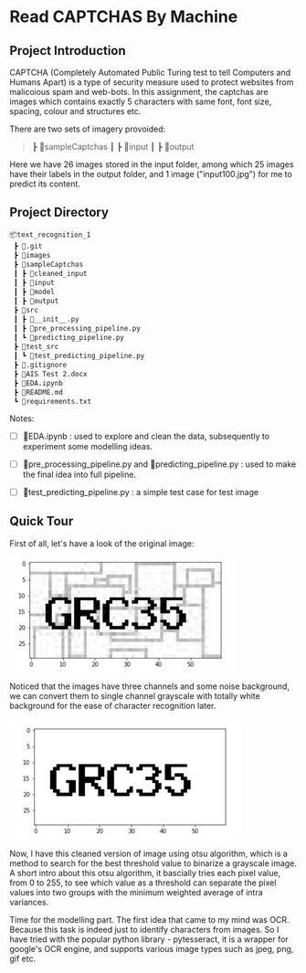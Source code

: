 # Read CAPTCHAS By Machine



## Project Introduction

CAPTCHA (Completely Automated Public Turing test to tell Computers and Humans Apart) is a type of security measure used to protect websites from malicoious spam and web-bots. In this assignment, the captchas are images which contains exactly 5 characters with same font, font size, spacing, colour and structures etc. 

There are two sets of imagery provoided: 

>  ┣ 📂sampleCaptchas
>  ┃ ┣ 📂input
>  ┃ ┣ 📂output

Here we have 26 images stored in the input folder, among which 25 images have their labels in the output folder, and 1 image ("input100.jpg") for me to predict its content. 



## Project Directory

```
📦text_recognition_1
 ┣ 📂.git
 ┣ 📂images
 ┣ 📂sampleCaptchas
 ┃ ┣ 📂cleaned_input
 ┃ ┣ 📂input
 ┃ ┣ 📂model
 ┃ ┣ 📂output
 ┣ 📂src
 ┃ ┣ 📜__init__.py
 ┃ ┣ 📜pre_processing_pipeline.py
 ┃ ┗ 📜predicting_pipeline.py
 ┣ 📂test_src
 ┃ ┗ 📜test_predicting_pipeline.py
 ┣ 📜.gitignore
 ┣ 📜AIS Test 2.docx
 ┣ 📜EDA.ipynb
 ┣ 📜README.md
 ┗ 📜requirements.txt
```

Notes:

- [ ] 📜EDA.ipynb : used to explore and clean the data, subsequently to experiment some modelling ideas. 
- [ ] 📜pre_processing_pipeline.py and 📜predicting_pipeline.py : used to make the final idea into full pipeline.
- [ ] 📜test_predicting_pipeline.py : a simple test case for test image



## Quick Tour

First of all, let's have a look of the original image:

<img src="./images/test_image.png" alt="test_image" style="zoom:50%;" />

Noticed that the images have three channels and some noise background, we can convert them to single channel grayscale with totally white background for the ease of character recognition later. 

<img src="./images/cleaned_image.png" alt="cleaned_image" style="zoom:50%;" />

Now, I have this cleaned version of image using otsu algorithm, which is a method to search for the best threshold value to binarize a grayscale image. A short intro about this otsu algorithm, it bascially tries each pixel value, from 0 to 255, to see which value as a threshold can separate the pixel values into two groups with the minimum weighted average of intra variances.

Time for the modelling part. The first idea that came to my mind was OCR. Because this task is indeed just to identify characters from images. So I have tried with the popular python library - pytesseract, it is a wrapper for google's OCR engine, and supports various image types such as jpeg, png, gif etc. 